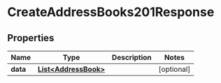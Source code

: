 

# CreateAddressBooks201Response


## Properties

| Name | Type | Description | Notes |
|------------ | ------------- | ------------- | -------------|
|**data** | [**List&lt;AddressBook&gt;**](AddressBook.md) |  |  [optional] |



